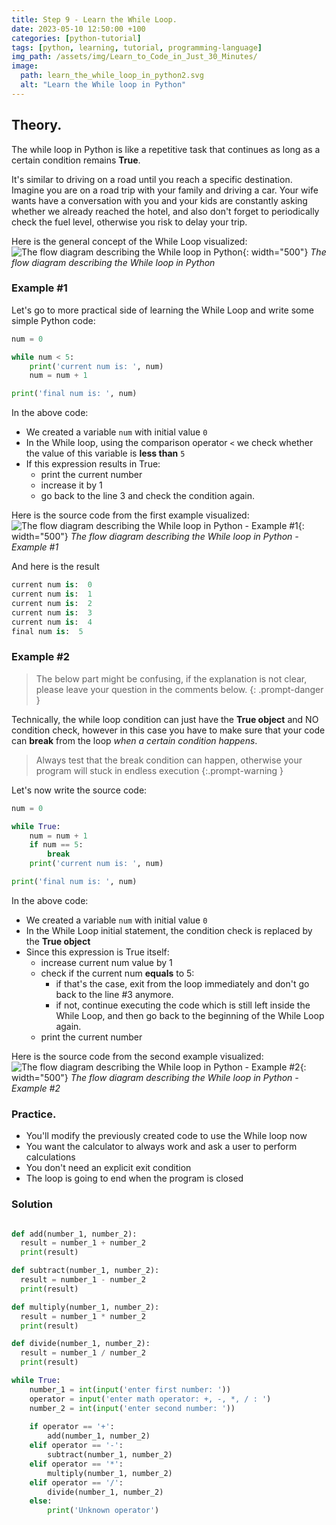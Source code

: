 ```yaml
--- 
title: Step 9 - Learn the While Loop.
date: 2023-05-10 12:50:00 +100
categories: [python-tutorial]
tags: [python, learning, tutorial, programming-language]
img_path: /assets/img/Learn_to_Code_in_Just_30_Minutes/
image:
  path: learn_the_while_loop_in_python2.svg
  alt: "Learn the While loop in Python"
---
```


## Theory.

The while loop in Python is like a repetitive task that continues as long as a certain condition remains **True**.

It's similar to driving on a road until you reach a specific destination. Imagine you are on a road trip with your family and driving a car. Your wife wants have a conversation with you and your kids are constantly asking whether we already reached the hotel, and also don't forget to periodically check the fuel level, otherwise you risk to delay your trip. 

Here is the general concept of the While Loop visualized:
![The flow diagram describing the While loop in Python](examples/the_while_loop_flow_diagram_in_python.svg){: width="500"}
_The flow diagram describing the While loop in Python_

### Example #1

Let's go to more practical side of learning the While Loop and write some simple Python code:

```python
num = 0

while num < 5:
    print('current num is: ', num)
    num = num + 1

print('final num is: ', num)
```

In the above code:
- We created a variable `num` with initial value `0`
- In the While loop, using the comparison operator `<` we check whether the value of this variable is **less than** `5`
- If this expression results in True:
  - print the current number
  - increase it by 1
  - go back to the line 3 and check the condition again.

Here is the source code from the first example visualized:
![The flow diagram describing the While loop in Python - Example #1](examples/the_while_loop_flow_diagram_in_python_example.svg){: width="500"}
_The flow diagram describing the While loop in Python - Example #1_


And here is the result
```python
current num is:  0
current num is:  1
current num is:  2
current num is:  3
current num is:  4
final num is:  5
```

### Example #2

> The below part might be confusing, if the explanation is not clear, please leave your question in the comments below.
{: .prompt-danger }

Technically, the while loop condition can just have the **True object** and NO condition check, however in this case you have to make sure that your code can **break** from the loop *when a certain condition happens*. 

> Always test that the break condition can happen, otherwise your program will stuck in endless execution
{:.prompt-warning }

Let's now write the source code:

```python
num = 0

while True:
    num = num + 1
    if num == 5:
        break
    print('current num is: ', num)        

print('final num is: ', num)
```

In the above code:
- We created a variable `num` with initial value `0`
- In the While Loop initial statement, the condition check is replaced by the **True object**
- Since this expression is True itself:
  - increase current num value by 1
  - check if the current num **equals** to 5:
    - if that's the case, exit from the loop immediately and don't go back to the line #3 anymore.
    - if not, continue executing the code which is still left inside the While Loop, and then go back to the beginning of the While Loop again.
  - print the current number

Here is the source code from the second example  visualized:
![The flow diagram describing the While loop in Python - Example #2](examples/the_while_loop_flow_diagram_in_python_example-2.svg){: width="500"}
_The flow diagram describing the While loop in Python - Example #2_


### Practice.

- You'll modify the previously created code to use the While loop now
- You want the calculator to always work and ask a user to perform calculations
- You don't need an explicit exit condition
- The loop is going to end when the program is closed


### Solution
```python

def add(number_1, number_2):
  result = number_1 + number_2
  print(result)

def subtract(number_1, number_2):
  result = number_1 - number_2
  print(result)

def multiply(number_1, number_2):
  result = number_1 * number_2
  print(result)

def divide(number_1, number_2):
  result = number_1 / number_2
  print(result)

while True:
    number_1 = int(input('enter first number: '))
    operator = input('enter math operator: +, -, *, / : ')
    number_2 = int(input('enter second number: '))
    
    if operator == '+':
        add(number_1, number_2)
    elif operator == '-':
        subtract(number_1, number_2)
    elif operator == '*':
        multiply(number_1, number_2)
    elif operator == '/':
        divide(number_1, number_2)    
    else:
        print('Unknown operator')

```
